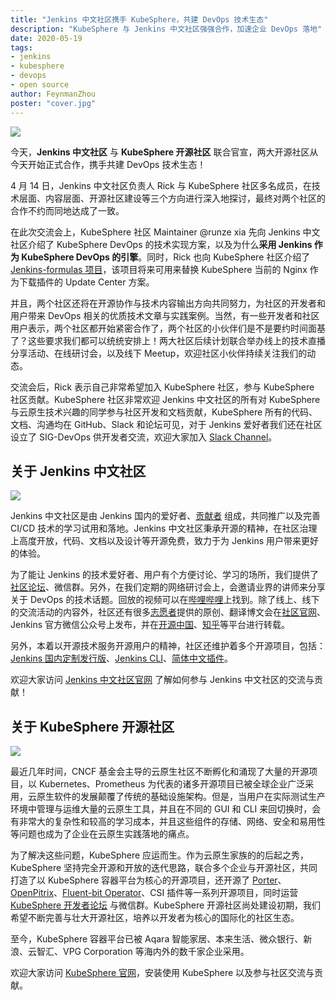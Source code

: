 ```yaml
---
title: "Jenkins 中文社区携手 KubeSphere，共建 DevOps 技术生态"
description: "KubeSphere 与 Jenkins 中文社区强强合作，加速企业 DevOps 落地"
date: 2020-05-19
tags:
- jenkins
- kubesphere
- devops
- open source
author: FeynmanZhou
poster: "cover.jpg"
---
```


![](https://pek3b.qingstor.com/kubesphere-docs/png/20200429222216.png)

今天，**Jenkins 中文社区** 与 **KubeSphere 开源社区** 联合官宣，两大开源社区从今天开始正式合作，携手共建 DevOps 技术生态！

4 月 14 日，Jenkins 中文社区负责人 Rick 与 KubeSphere 社区多名成员，在技术层面、内容层面、开源社区建设等三个方向进行深入地探讨，最终对两个社区的合作不约而同地达成了一致。

在此次交流会上，KubeSphere 社区 Maintainer @runze xia 先向 Jenkins 中文社区介绍了 KubeSphere DevOps 的技术实现方案，以及为什么**采用 Jenkins 作为 KubeSphere DevOps 的引擎**。同时，Rick 也向 KubeSphere 社区介绍了 [Jenkins-formulas 项目](https://github.com/jenkins-zh/jenkins-formulas)，该项目将来可用来替换 KubeSphere 当前的 Nginx 作为下载插件的 Update Center 方案。

并且，两个社区还将在开源协作与技术内容输出方向共同努力，为社区的开发者和用户带来 DevOps 相关的优质技术文章与实践案例。当然，有一些开发者和社区用户表示，两个社区都开始紧密合作了，两个社区的小伙伴们是不是要约时间面基了？这些要求我们都可以统统安排上！两大社区后续计划联合举办线上的技术直播分享活动、在线研讨会，以及线下 Meetup，欢迎社区小伙伴持续关注我们的动态。

交流会后，Rick 表示自己非常希望加入 KubeSphere 社区，参与 KubeSphere 社区贡献。KubeSphere 社区非常欢迎 Jenkins 中文社区的所有对 KubeSphere 与云原生技术兴趣的同学参与社区开发和文档贡献，KubeSphere 所有的代码、文档、沟通均在 GitHub、Slack 和论坛可见，对于 Jenkins 爱好者我们还在社区设立了 SIG-DevOps 供开发者交流，欢迎大家加入 [Slack Channel](https://join.slack.com/t/kubesphere/shared_invite/enQtNTE3MDIxNzUxNzQ0LTZkNTdkYWNiYTVkMTM5ZThhODY1MjAyZmVlYWEwZmQ3ODQ1NmM1MGVkNWEzZTRhNzk0MzM5MmY4NDc3ZWVhMjE)。

## 关于 Jenkins 中文社区

![](https://pek3b.qingstor.com/kubesphere-docs/png/20200429230030.png)

Jenkins 中文社区是由 Jenkins 国内的爱好者、[贡献者](https://github.com/jenkins-infra/wechat/graphs/contributors) 组成，共同推广以及完善 CI/CD 技术的学习试用和落地。Jenkins 中文社区秉承开源的精神，在社区治理上高度开放，代码、文档以及设计等开源免费，致力于为 Jenkins 用户带来更好的体验。

为了能让 Jenkins 的技术爱好者、用户有个方便讨论、学习的场所，我们提供了[社区论坛](https://community.jenkins-zh.cn/)、微信群。另外，在我们定期的网络研讨会上，会邀请业界的讲师来分享关于 DevOps 的技术话题。回放的视频可以在[哔哩哔哩](https://space.bilibili.com/433584098)上找到。除了线上、线下的交流活动的内容外，社区还有很多[志愿者](https://github.com/jenkins-infra/wechat)提供的原创、翻译博文会在[社区官网](http://jenkins-zh.cn/)、Jenkins 官方微信公众号上发布，并在[开源中国](https://my.oschina.net/jenkinszh)、[知乎](https://www.zhihu.com/people/linuxsuren)等平台进行转载。

另外，本着以开源技术服务开源用户的精神，社区还维护着多个开源项目，包括：[Jenkins 国内定制发行版](https://github.com/jenkins-zh/docker-zh)、[Jenkins CLI](https://github.com/jenkins-zh/jenkins-cli/)、[简体中文插件](https://github.com/jenkinsci/localization-zh-cn-plugin)。

欢迎大家访问 [Jenkins 中文社区官网](https://jenkins-zh.cn/) 了解如何参与 Jenkins 中文社区的交流与贡献！

## 关于 KubeSphere 开源社区

![](https://pek3b.qingstor.com/kubesphere-docs/png/20200429233515.png)

最近几年时间，CNCF 基金会主导的云原生社区不断孵化和涌现了大量的开源项目，以 Kubernetes、Prometheus 为代表的诸多开源项目已被全球企业广泛采用，云原生软件的发展颠覆了传统的基础设施架构。但是，当用户在实际测试生产环境中管理与运维大量的云原生工具，并且在不同的 GUI 和 CLI 来回切换时，会有非常大的复杂性和较高的学习成本，并且这些组件的存储、网络、安全和易用性等问题也成为了企业在云原生实践落地的痛点。

为了解决这些问题，KubeSphere 应运而生。作为云原生家族的的后起之秀，KubeSphere 坚持完全开源和开放的迭代思路，联合多个企业与开源社区，共同打造了以 KubeSphere 容器平台为核心的开源项目，还开源了 [Porter](https://porter.kubesphere.io/)、[OpenPitrix](https://openpitrix.io/)、[Fluent-bit Operator](https://github.com/kubesphere/fluentbit-operator)、CSI 插件等一系列开源项目，同时运营 [KubeSphere 开发者论坛](https://kubesphere.com.cn/forum/) 与微信群。KubeSphere 开源社区尚处建设初期，我们希望不断完善与壮大开源社区，培养以开发者为核心的国际化的社区生态。

至今，KubeSphere 容器平台已被 Aqara 智能家居、本来生活、微众银行、新浪、云智汇、VPG Corporation 等海内外的数千家企业采用。

欢迎大家访问 [KubeSphere 官网](https://kubesphere.com.cn/)，安装使用 KubeSphere 以及参与社区交流与贡献。
